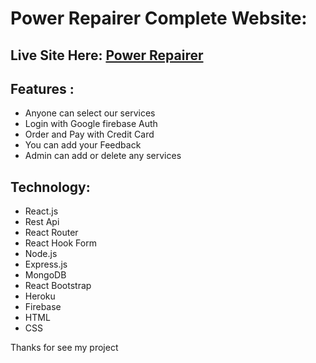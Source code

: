 # Power Repairer Complete Website:

## Live Site Here:  [Power Repairer](https://power-repairer.web.app/)

## Features : 
- Anyone can select our services
- Login with Google firebase Auth
- Order and Pay with Credit Card
- You can add your Feedback
- Admin can add or delete any services


## Technology:

- React.js
- Rest Api
- React Router
- React Hook Form
- Node.js
- Express.js
- MongoDB
- React Bootstrap
- Heroku
- Firebase
- HTML
- CSS

Thanks for see my project
